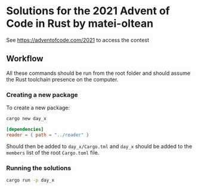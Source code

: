 # Solutions for the 2021 Advent of Code in Rust by matei-oltean

See https://adventofcode.com/2021 to access the contest

## Workflow

All these commands should be run from the root folder and should assume the Rust toolchain presence on the computer.

### Creating a new package

To create a new package:

```rust
cargo new day_x
```

```toml
[dependencies]
reader = { path = "../reader" }
```

Should then be added to `day_x/Cargo.tml` and `day_x` should be added to the `members` list of the root `Cargo.toml` file.

### Running the solutions

```bash
cargo run -p day_x
```
